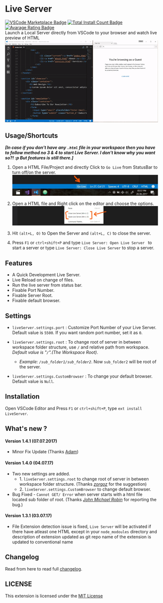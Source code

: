 # Live Server
[![VSCode Marketplace Badge](https://vsmarketplacebadge.apphb.com/version/ritwickdey.LiveServer.svg)](https://marketplace.visualstudio.com/items?itemName=ritwickdey.LiveServer)
[![Total Install Count Badge](https://vsmarketplacebadge.apphb.com/installs/ritwickdey.LiveServer.svg)](https://marketplace.visualstudio.com/items?itemName=ritwickdey.LiveServer)
[![Avarage Rating Badge](https://vsmarketplacebadge.apphb.com/rating-short/ritwickdey.LiveServer.svg)](https://marketplace.visualstudio.com/items?itemName=ritwickdey.LiveServer)
<br>
Launch a Local Server directly from VSCode to your browser and watch live preview of HTML<br>
![App Preview](./images/Screenshot/AnimatedPreview.gif)


## Usage/Shortcuts

**_[In case if you don't have any `.html` file in your workspace then you have to follow method no 3 & 4 to start Live Server. I don't know why you want so?! :p But features is still there.]_**

1. Open a HTML File/Project and directly Click to `Go Live` from StatusBar to turn off/on the server. 
![Go Live Control Preview](./images/Screenshot/statusbar2.jpg)

2. Open a HTML file and Right click on the editor and choose the options.
![Edit Menu Option Preview](./images/Screenshot/editormenu2.jpg)

3. Hit `(alt+L, O)` to Open the Server and `(alt+L, C)` to close the server. 

4. Press `F1` or `ctrl+shift+P` and type `Live Server: Open Live Server ` to start a server or type `Live Server: Close Live Server` to stop a server.

## Features
* A Quick Development Live Server.
* Live Reload on change of files.
* Run the live server from status bar.
* Fixable Port Number.
* Fixable Server Root.
* Fixable default browser.

## Settings
* `liveServer.settings.port` : Customize Port Number of your Live Server. Default value is `5500`.  If you want random port number, set it as `0`.
* `liveServer.settings.root` : To change root of server in between workspace folder structure,  use `/` and relative path from workspace. _Default value is "`/`".(The Workspace Root)_.
    * _Example: `/sub_folder1/sub_folder2`_. Now `sub_folder2` will be root of the server.

* `liveServer.settings.CustomBrowser` : To change your default browser. Default value is `Null`.

## Installation
Open VSCode Editor and Press `F1`  or `ctrl+shift+P`, type `ext install LiveServer`.

## What's new ?

#### Version 1.4.1 (07.07.2017)
* Minor Fix Update (Thanks [Adam](https://github.com/AdamLombard))

#### Version 1.4.0 (04.07.17)
* Two new settings are added. <ul><li>1. `liveServer.settings.root` to change root of server in between workspace folder structure. (Thanks _[zorgoz](https://github.com/zorgoz)_ for the suggestion)</li> <li>2. `liveServer.settings.CustomBrowser` to change default browser.</li></ul> 
* Bug Fixed - `Cannot GET/ Error` when server starts with a html file located sub folder of root. (Thanks _[John Michael Robin](https://github.com/jmmrdev)_ for reporting the bug.)


#### Version 1.3.1 (03.07.17)
* File Extension detection issue is fixed, `Live Server` will be activated if there have atleast one HTML except in your `node_modoules` directory and description of extension updated as git repo name of the extension is updated to conventional name

## Changelog
Read from here to read full [changelog](CHANGELOG.md).

## LICENSE

This extension is licensed under the [MIT License](LICENSE)